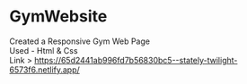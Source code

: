 # GymWebsite
Created a Responsive Gym Web Page 
<br>
Used - Html & Css
<br>
Link > https://65d2441ab996fd7b56830bc5--stately-twilight-6573f6.netlify.app/
